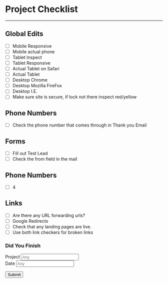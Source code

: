 # <i class="far fa-check-square"></i> Project Checklist
***

## Global Edits
- [ ] Mobile Responsive
- [ ] Mobile actual phone
- [ ] Tablet Inspect
- [ ] Tablet Responsive
- [ ] Actual Tablet on Safari
- [ ] Actual Tablet
- [ ] Desktop Chrome
- [ ] Desktop Mozilla FireFox
- [ ] Desktop I.E.
- [ ] Make sure site is secure, if lock not there inspect red/yellow

## Phone Numbers
- [ ] Check the phone number that comes through in Thank you Email

## Forms
- [ ] Fill out Test Lead
- [ ] Check the from field in the mail

## Phone Numbers
- [ ] 4

## Links 
- [ ] Are there any URL forwarding urls?
- [ ] Google Redirects
- [ ] Check that any landing pages are live.
- [ ] Use both link checkers for broken links

<div id="logform">
    <form action="https://wt-ad210117ae0763755b5eff02713bca3c-0.sandbox.auth0-extend.com/checklist-log">
    <h3>Did You Finish</h3>
    <div class="row columns">
      <label>Project
        <input type="text" name="Project" placeholder="Any">
      </label>
    </div>
    <div class="columns small-6">
        <label>Date
        <input type="text" name="Date" placeholder="Any">
      </label>
      </div>
    </div>
    <input type="submit" name="submit"> 
 </form>
</div>
